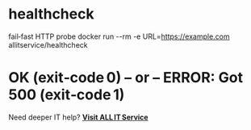 # healthcheck
  fail‑fast HTTP probe
  docker run --rm -e URL=https://example.com allitservice/healthcheck
# OK  (exit‑code 0)  – or – ERROR: Got 500 (exit‑code 1)


Need deeper IT help? **[Visit ALL IT Service](https://allitservice.com)**

